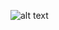 ![alt text]([http://url/to/img.png](https://cdn.discordapp.com/attachments/752416932656840775/1237534471817920632/image.png?ex=663bff4a&is=663aadca&hm=3090675f87b83c4cb71fcf4a6bfe9c27fff6f50f4c395a004a6a09e28efd7dcb&))



